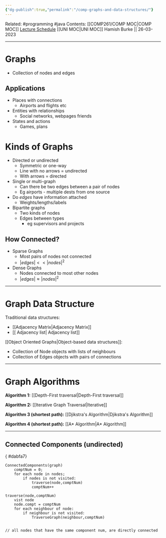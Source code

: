 ```yaml
---
{"dg-publish":true,"permalink":"/comp-graphs-and-data-structures/"}
---
```


Related: #programming #java 
Contents: [[COMP261/COMP MOC\|COMP MOC]]
[Lecture Schedule](https://ecs.wgtn.ac.nz/Courses/COMP261_2023T1/LectureSchedule)
[[UNI MOC\|UNI MOC]]
Hamish Burke || 26-03-2023
***

# Graphs

- Collection of nodes and edges

## Applications

- Places with connections
	- Airports and flights etc
- Entities with relationships
	- Social networks, webpages friends
- States and actions
	- Games, plans

# Kinds of Graphs

- Directed or undirected
	- Symmetric or one-way
	- Line with no arrows = undirected
	- With arrows = directed
- Single or multi-graph
	- Can there be two edges between a pair of nodes
	- Eg airports - multiple dests from one source
- Do *edges* have information attached
	- Weights/lengths/labels
- Bipartite graphs
	- Two kinds of nodes
	- Edges between types
		- eg supervisors and projects

## How Connected?

- Sparse Graphs
	- Most pairs of nodes not connected
	- $|edges|<<|nodes|^2$
- Dense Graphs
	- Nodes connected to most other nodes
	- $|edges| \approx |nodes|^2$


***

# Graph Data Structure

Traditional data structures:
- [[Adjacency Matrix\|Adjacency Matrix]]
- [[ Adjacency list\| Adjacency list]]

[[Object Oriented Graphs\|Object-based data structures]]:
- Collection of Node objects with lists of neighbours
- Collection of Edges objects with pairs of connections


***

# Graph Algorithms

**Algorithm 1:** [[Depth-First traversal\|Depth-First traversal]]

**Algorithm 2:** [[Iterative Graph Traversal\|Iterative]]

**Algorithm 3 (shortest path):** [[Djikstra's Algorithm\|Djikstra's Algorithm]]

**Algorithm 4 (shortest path):** [[A* Algorithm\|A* Algorithm]]


***

## Connected Components (undirected)
{ #dabfa7}


```
ConnectedComponents(graph)
	comptNum = 0;
	for each node in nodes;
		if nodes is not visited:
			traverse(node,comptNum)
			comptNum++

traverse(node,comptNum)
	vist node
	node.compt = comptNum
	for each neighbour of node:
		if neighbour is not visited:
			TraverseGraph(neighbour,comptNum)


// all nodes that have the same component num, are directly connected
```